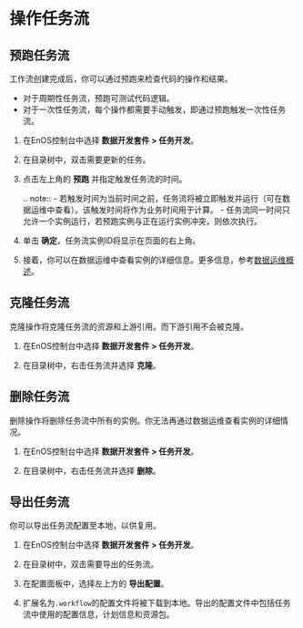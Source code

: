 # 操作任务流

## 预跑任务流<prerun>

工作流创建完成后，你可以通过预跑来检查代码的操作和结果。

 - 对于周期性任务流，预跑可测试代码逻辑。
 - 对于一次性任务流，每个操作都需要手动触发，即通过预跑触发一次性任务流。

1. 在EnOS控制台中选择 **数据开发套件 > 任务开发**。

2. 在目录树中，双击需要更新的任务。

3. 点击左上角的 **预跑** 并指定触发任务流的时间。

   .. note:: - 若触发时间为当前时间之前，任务流将被立即触发并运行（可在数据运维中查看）。该触发时间将作为业务时间用于计算。
            - 任务流同一时间只允许一个实例运行，若预跑实例与正在运行实例冲突，则依次执行。

4. 单击 **确定**，任务流实例ID将显示在页面的右上角。

5. 接着，你可以在数据运维中查看实例的详细信息。更多信息，参考[数据运维概述](../task_monitor/taskmonitor_overview)。

## 克隆任务流<clone>

克隆操作将克隆任务流的资源和上游引用。而下游引用不会被克隆。

1. 在EnOS控制台中选择 **数据开发套件 > 任务开发**。

2. 在目录树中，右击任务流并选择 **克隆**。


## 删除任务流<delete>

删除操作将删除任务流中所有的实例。你无法再通过数据运维查看实例的详细情况。

1. 在EnOS控制台中选择 **数据开发套件 > 任务开发**。

2. 在目录树中，右击任务流并选择 **删除**。


## 导出任务流<export>

你可以导出任务流配置至本地，以供复用。

1. 在EnOS控制台中选择 **数据开发套件 > 任务开发**。

2. 在目录树中，双击需要导出的任务流。

3. 在配置面板中，选择左上方的 **导出配置**。

4. 扩展名为`.workflow`的配置文件将被下载到本地。导出的配置文件中包括任务流中使用的配置信息，计划信息和资源包。
